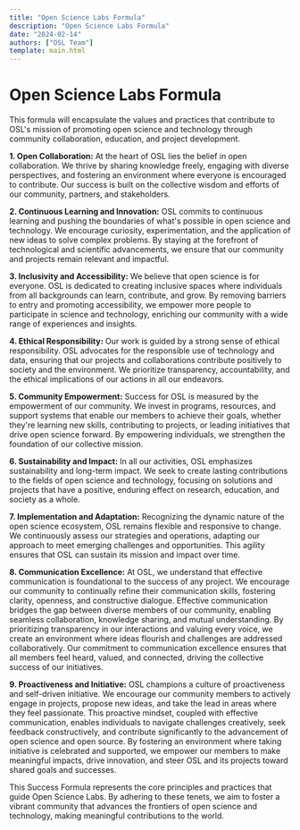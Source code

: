 ```yaml
---
title: "Open Science Labs Formula"
description: "Open Science Labs Formula"
date: "2024-02-14"
authors: ["OSL Team"]
template: main.html
---
```


# Open Science Labs Formula

This formula will encapsulate the values and practices that contribute to OSL's
mission of promoting open science and technology through community
collaboration, education, and project development.

**1. Open Collaboration:** At the heart of OSL lies the belief in open
collaboration. We thrive by sharing knowledge freely, engaging with diverse
perspectives, and fostering an environment where everyone is encouraged to
contribute. Our success is built on the collective wisdom and efforts of our
community, partners, and stakeholders.

**2. Continuous Learning and Innovation:** OSL commits to continuous learning
and pushing the boundaries of what's possible in open science and technology. We
encourage curiosity, experimentation, and the application of new ideas to solve
complex problems. By staying at the forefront of technological and scientific
advancements, we ensure that our community and projects remain relevant and
impactful.

**3. Inclusivity and Accessibility:** We believe that open science is for
everyone. OSL is dedicated to creating inclusive spaces where individuals from
all backgrounds can learn, contribute, and grow. By removing barriers to entry
and promoting accessibility, we empower more people to participate in science
and technology, enriching our community with a wide range of experiences and
insights.

**4. Ethical Responsibility:** Our work is guided by a strong sense of ethical
responsibility. OSL advocates for the responsible use of technology and data,
ensuring that our projects and collaborations contribute positively to society
and the environment. We prioritize transparency, accountability, and the ethical
implications of our actions in all our endeavors.

**5. Community Empowerment:** Success for OSL is measured by the empowerment of
our community. We invest in programs, resources, and support systems that enable
our members to achieve their goals, whether they're learning new skills,
contributing to projects, or leading initiatives that drive open science
forward. By empowering individuals, we strengthen the foundation of our
collective mission.

**6. Sustainability and Impact:** In all our activities, OSL emphasizes
sustainability and long-term impact. We seek to create lasting contributions to
the fields of open science and technology, focusing on solutions and projects
that have a positive, enduring effect on research, education, and society as a
whole.

**7. Implementation and Adaptation:** Recognizing the dynamic nature of the open
science ecosystem, OSL remains flexible and responsive to change. We
continuously assess our strategies and operations, adapting our approach to meet
emerging challenges and opportunities. This agility ensures that OSL can sustain
its mission and impact over time.

**8. Communication Excellence:** At OSL, we understand that effective
communication is foundational to the success of any project. We encourage our
community to continually refine their communication skills, fostering clarity,
openness, and constructive dialogue. Effective communication bridges the gap
between diverse members of our community, enabling seamless collaboration,
knowledge sharing, and mutual understanding. By prioritizing transparency in our
interactions and valuing every voice, we create an environment where ideas
flourish and challenges are addressed collaboratively. Our commitment to
communication excellence ensures that all members feel heard, valued, and
connected, driving the collective success of our initiatives.

**9. Proactiveness and Initiative:** OSL champions a culture of proactiveness
and self-driven initiative. We encourage our community members to actively
engage in projects, propose new ideas, and take the lead in areas where they
feel passionate. This proactive mindset, coupled with effective communication,
enables individuals to navigate challenges creatively, seek feedback
constructively, and contribute significantly to the advancement of open science
and open source. By fostering an environment where taking initiative is
celebrated and supported, we empower our members to make meaningful impacts,
drive innovation, and steer OSL and its projects toward shared goals and
successes.

This Success Formula represents the core principles and practices that guide
Open Science Labs. By adhering to these tenets, we aim to foster a vibrant
community that advances the frontiers of open science and technology, making
meaningful contributions to the world.
